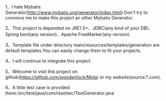 1、I hate Mybatis Generator(http://www.mybatis.org/generator/index.html).Don't try to convince me to make this project an other Mybatis Generator.

2、This project is depended on JRE1.5+、JDBC(any kind of your DB)、Spring boot(any version)、Apache FreeMarker(any version).

3、Template file under directory main/resources/templates/generation are default templates.You can easily change them to fit your projects.

4、I will continue to integrate this project.

5、Welcome to visit this project on github(https://github.com/woodenlock/Mola) or my website(source.?.com).

6、A little test case is provided there:/src/test/java/com/resintec/TestGenerator.java
